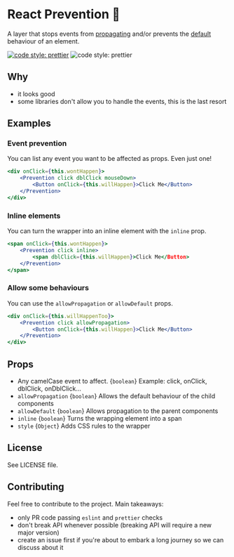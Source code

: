 # React Prevention 🚫

A layer that stops events from [propagating](https://developer.mozilla.org/en-US/docs/Web/API/Event/stopPropagation) and/or prevents the [default](https://developer.mozilla.org/en-US/docs/Web/API/Event/preventDefault) behaviour of an element.

[![code style: prettier](https://img.shields.io/badge/code_style-prettier-ff69b4.svg)](https://github.com/prettier/prettier)
![code style: prettier](https://img.shields.io/badge/license-MIT-green.svg)

## Why

- it looks good
- some libraries don't allow you to handle the events, this is the last resort


## Examples

### Event prevention

You can list any event you want to be affected as props. Even just one!

```jsx
<div onClick={this.wontHappen}>
    <Prevention click dblClick mouseDown>
        <Button onClick={this.willHappen}>Click Me</Button>
    </Prevention>
</div>
```

### Inline elements

You can turn the wrapper into an inline element with the `inline` prop.

```jsx
<span onClick={this.wontHappen}>
    <Prevention click inline>
        <span dblClick={this.willHappen}>Click Me</Button>
    </Prevention>
</span>
```

### Allow some behaviours

You can use the `allowPropagation` or `allowDefault` props.

```jsx
<div onClick={this.willHappenToo}>
    <Prevention click allowPropagation>
        <Button onClick={this.willHappen}>Click Me</Button>
    </Prevention>
</div>
```

## Props

- Any camelCase event to affect. {`boolean`} Example: click, onClick, dblClick, onDblClick...
- `allowPropagation` {`boolean`} Allows the default behaviour of the child components
- `allowDefault` {`boolean`} Allows propagation to the parent components
- `inline` {`boolean`} Turns the wrapping element into a span
- `style` {`Object`} Adds CSS rules to the wrapper

## License

See LICENSE file.

## Contributing

Feel free to contribute to the project. Main takeaways:

- only PR code passing `eslint` and `prettier` checks
- don't break API whenever possible (breaking API will require a new major version)
- create an issue first if you're about to embark a long journey so we can discuss about it